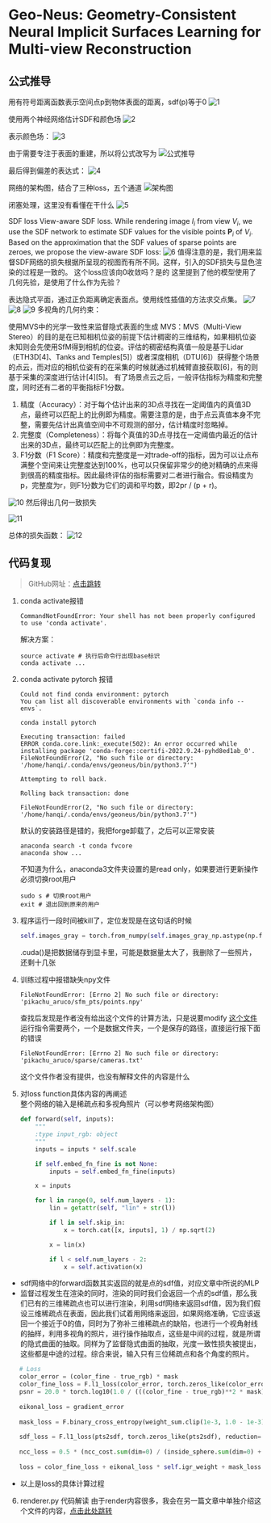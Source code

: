 # Geo-Neus: Geometry-Consistent Neural Implicit Surfaces Learning for Multi-view Reconstruction

## 公式推导
用有符号距离函数表示空间点p到物体表面的距离，sdf(p)等于0
![1](1.PNG)

使用两个神经网络估计SDF和颜色场
![2](2.PNG)

表示颜色场：
![3](3.PNG)

由于需要专注于表面的重建，所以将公式改写为
![公式推导](tuidao.JPEG "公式推导")

最后得到偏差的表达式：
![4](4.png)

网络的架构图，结合了三种loss，五个通道
![架构图](structure.png "架构图")

闭塞处理，这里没有看懂在干什么
![5](5.png)

SDF loss
View-aware SDF loss. While rendering image $I_i$ from view $V_i$, we use the SDF network to estimate SDF values for the visible points $\boldsymbol{P}_i$ of $V_i$. Based on the approximation that the SDF values of sparse points are zeroes, we propose the view-aware SDF loss:
![6](6.png)
值得注意的是，我们用来监督SDF网络的损失根据所呈现的视图而有所不同。这样，引入的SDF损失与显色渲染的过程是一致的。
这个loss应该向0收敛吗？是的
这里提到了他的模型使用了几何先验，是使用了什么作为先验？

表达隐式平面，通过正负距离确定表面点。使用线性插值的方法求交点集。
![7](7.png)
![8](8.png)
![9](9.png)
多视角的几何约束：

使用MVS中的光学一致性来监督隐式表面的生成
MVS：MVS（Multi-View Stereo）的目的是在已知相机位姿的前提下估计稠密的三维结构，如果相机位姿未知则会先使用SfM得到相机的位姿。评估的稠密结构真值一般是基于Lidar（ETH3D[4]、Tanks and Temples[5]）或者深度相机（DTU[6]）获得整个场景的点云，而对应的相机位姿有的在采集的时候就通过机械臂直接获取[6]，有的则基于采集的深度进行估计[4][5]。
有了场景点云之后，一般评估指标为精度和完整度，同时还有二者的平衡指标F1分数。
1) 精度（Accuracy）：对于每个估计出来的3D点寻找在一定阈值内的真值3D点，最终可以匹配上的比例即为精度。需要注意的是，由于点云真值本身不完整，需要先估计出真值空间中不可观测的部分，估计精度时忽略掉。
2) 完整度（Completeness）：将每个真值的3D点寻找在一定阈值内最近的估计出来的3D点，最终可以匹配上的比例即为完整度。
3) F1分数（F1 Score）：精度和完整度是一对trade-off的指标，因为可以让点布满整个空间来让完整度达到100%，也可以只保留非常少的绝对精确的点来得到很高的精度指标。因此最终评估的指标需要对二者进行融合。假设精度为p，完整度为r，则F1分数为它们的调和平均数，即2pr / (p + r)。

![10](10.png)
然后得出几何一致损失

![11](11.png)

总体的损失函数：
![12](12.png)

## 代码复现
>GitHub网址：[点击跳转](https://github.com/GhiXu/Geo-Neus)
1. conda activate报错

    ```shell
    CommandNotFoundError: Your shell has not been properly configured to use 'conda activate'.
    ```
    解决方案：

    ```shell
    source activate # 执行后命令行出现base标识
    conda activate ...
    ```

2. conda activate pytorch 报错
    ```shell
    Could not find conda environment: pytorch
    You can list all discoverable environments with `conda info --envs`.
    ```
    
    ```shell
    conda install pytorch
    ```
    
    ```shell
    Executing transaction: failed
    ERROR conda.core.link:_execute(502): An error occurred while installing package 'conda-forge::certifi-2022.9.24-pyhd8ed1ab_0'.
    FileNotFoundError(2, "No such file or directory: '/home/hanqi/.conda/envs/geoneus/bin/python3.7'")
    
    Attempting to roll back.

    Rolling back transaction: done

    FileNotFoundError(2, "No such file or directory: '/home/hanqi/.conda/envs/geoneus/bin/python3.7'")
    ```
    默认的安装路径是错的，我把forge卸载了，之后可以正常安装
    ```shell
    anaconda search -t conda fvcore
    anaconda show ...
    ```

    不知道为什么，anaconda3文件夹设置的是read only，如果要进行更新操作必须切换root用户
    ```shell
    sudo s # 切换root用户
    exit # 退出回到原来的用户
    ```

3. 程序运行一段时间被kill了，定位发现是在这句话的时候
    ```python
    self.images_gray = torch.from_numpy(self.images_gray_np.astype(np.float32)).cuda()
    ```
    .cuda()是把数据储存到显卡里，可能是数据量太大了，我删除了一些照片，还剩十几张

4. 训练过程中报错缺失npy文件
    ```shell
    FileNotFoundError: [Errno 2] No such file or directory: 'pikachu_aruco/sfm_pts/points.npy'
    ```
    查找后发现是作者没有给出这个文件的计算方法，只是说要modify [这个文件](https://github.com/GhiXu/ACMP/blob/master/colmap2mvsnet_acm.py)
    运行指令需要两个，一个是数据文件夹，一个是保存的路径，直接运行报下面的错误
    ```shell
    FileNotFoundError: [Errno 2] No such file or directory: 'pikachu_aruco/sparse/cameras.txt'
    ```
    这个文件作者没有提供，也没有解释文件的内容是什么

5. 对loss function具体内容的再阐述  
   整个网络的输入是稀疏点和多视角照片（可以参考网络架构图）  
    ```python
    def forward(self, inputs):
        """
        :type input_rgb: object
        """
        inputs = inputs * self.scale

        if self.embed_fn_fine is not None:
            inputs = self.embed_fn_fine(inputs)

        x = inputs

        for l in range(0, self.num_layers - 1):
            lin = getattr(self, "lin" + str(l))

            if l in self.skip_in:
                x = torch.cat([x, inputs], 1) / np.sqrt(2)

            x = lin(x)

            if l < self.num_layers - 2:
                x = self.activation(x)
    ```
  * sdf网络中的forward函数其实返回的就是点的sdf值，对应文章中所说的MLP
  * 监督过程发生在渲染的同时，渲染的同时我们会返回一个点的sdf值，那么我们已有的三维稀疏点也可以进行渲染，利用sdf网络来返回sdf值，因为我们假设三维稀疏点在表面，因此我们试着用网络来返回，如果网络准确，它应该返回一个接近于0的值，同时为了弥补三维稀疏点的缺陷，也进行一个视角射线的抽样，利用多视角的照片，进行操作抽取点，这些是中间的过程，就是所谓的隐式曲面的抽取。同样为了监督隐式曲面的抽取，光度一致性损失被提出，这些都是中途的过程。综合来说，输入只有三位稀疏点和各个角度的照片。
   ```python
      # Loss
      color_error = (color_fine - true_rgb) * mask
      color_fine_loss = F.l1_loss(color_error, torch.zeros_like(color_error), reduction='sum') / mask_sum
      psnr = 20.0 * torch.log10(1.0 / (((color_fine - true_rgb)**2 * mask).sum() / (mask_sum * 3.0)).sqrt())
      
      eikonal_loss = gradient_error
      
      mask_loss = F.binary_cross_entropy(weight_sum.clip(1e-3, 1.0 - 1e-3), mask)
      
      sdf_loss = F.l1_loss(pts2sdf, torch.zeros_like(pts2sdf), reduction='sum') / pts2sdf.shape[0]
      
      ncc_loss = 0.5 * (ncc_cost.sum(dim=0) / (inside_sphere.sum(dim=0) + 1e-8)).squeeze(-1)
      
      loss = color_fine_loss + eikonal_loss * self.igr_weight + mask_loss * self.mask_weight + sdf_loss + ncc_loss
   ```
* 以上是loss的具体计算过程

6. renderer.py 代码解读
由于render内容很多，我会在另一篇文章中单独介绍这个文件的内容，[点击此处跳转](https://hq0709.github.io/geo-neus-renderer/)


